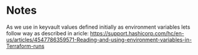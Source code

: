 # Notes

As we use in keyvault values defined initially as environment variables
lets follow way as described in aricle:
https://support.hashicorp.com/hc/en-us/articles/4547786359571-Reading-and-using-environment-variables-in-Terraform-runs

